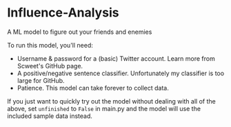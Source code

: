 # Influence-Analysis
A ML model to figure out your friends and enemies

To run this model, you'll need:
- Username & password for a (basic) Twitter account. Learn more from Scweet's GitHub page.
- A positive/negative sentence classifier. Unfortunately my classifier is too large for GitHub.
- Patience. This model can take forever to collect data.

If you just want to quickly try out the model without dealing with all of the above, set `unfinished` to `False` in main.py and the model will use the included sample data instead.
